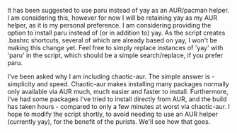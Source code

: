 It has been suggested to use paru instead of yay as an AUR/pacman helper. I am considering this, however for now I will be retaining yay as my AUR helper, as it is my personal preference. 
I am considering providing the option to install paru instead of (or in addition to) yay. As the script creates .bashrc shortcuts, several of which are already based on yay, I won't be making this change yet. Feel free to simply replace instances of 'yay' with 'paru' in the script, which should be a simple search/replace, if you prefer paru.

I've been asked why I am including chaotic-aur. The simple answer is - simplicity and speed. Chaotic-aur makes installing many packages normally only available via AUR much, much easier and faster to install. Furthermore, I've had some packages I've tried to install directly from AUR, and the build has taken hours - compared to only a few minutes at worst via chaotic-aur.
I hope to modify the script shortly, to avoid needing to use an AUR helper (currently yay), for the benefit of the purists. We'll see how that goes.
